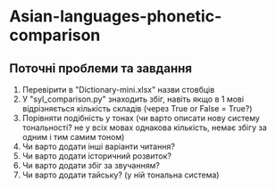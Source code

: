 # Asian-languages-phonetic-comparison
## Поточні проблеми та завдання
1. Перевірити в "Dictionary-mini.xlsx" назви стовбців
3. У "syl_comparison.py" знаходить збіг, навіть якщо в 1 мові відрізняється кількість складів (через True or False = True?)
4. Порівняти подібність у тонах (чи варто описати нову систему тональності? не у всіх мовах однакова кількість, немає збігу за одним і тим самим тоном)
5. Чи варто додати інші варіанти читання?
6. Чи варто додати історичний розвиток?
7. Чи варто додати збіг за звучанням?
8. Чи варто додати тайську? (у ній тональна система)
